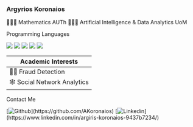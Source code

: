 ### Argyrios Koronaios
👨🏼‍🎓 Mathematics AUTh 
👨🏼‍💻 Artificial Intelligence & Data Analytics UoM 
 
Programming Languages
 <p>
	<img src="https://img.shields.io/badge/Python-3776AB?style=for-the-badge&logo=python&logoColor=white" /> 
	 <img src="https://img.shields.io/badge/Neo4j-008CC1?style=for-the-badge&logo=neo4j&logoColor=white" />	
 	  <img src="https://img.shields.io/badge/RStudio-4285F4?style=for-the-badge&logo=rstudio&logoColor=white"/> 
	   <img src="https://img.shields.io/badge/r-%23276DC3.svg?style=for-the-badge&logo=r&logoColor=white"/> 
	    <img src="https://img.shields.io/badge/mysql-%2300f.svg?style=for-the-badge&logo=mysql&logoColor=white"/>
 <p>
 
Academic Interests |
-------------------|
🕵🏻 Fraud Detection |
🕸️ Social Network Analytics |

Contact Me
<p>
[<img alt="Github" src="https://img.shields.io/badge/GitHub-%2312100E.svg?&style=for-the-badge&logo=Github&logoColor=white" />](https://github.com/AKoronaios) 
	[<img alt="Linkedin" src="https://img.shields.io/badge/linkedin-%230077B5.svg?style=for-the-badge&logo=linkedin&logoColor=white" />](https://www.linkedin.com/in/argiris-koronaios-9437b7234/)
</p>
